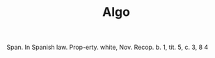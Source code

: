 ---
title: Algo
letter: A
permalink: "/definitions/bld-algo.html"
body: Span. In Spanish law. Prop-erty. white, Nov. Recop. b. 1, tit. 5, c. 3, 8 4
published_at: '2018-07-07'
source: Black's Law Dictionary 2nd Ed (1910)
layout: post
---